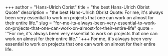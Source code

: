 +++
author = "Hans-Ulrich Obrist"
title = "the best Hans-Ulrich Obrist Quote"
description = "the best Hans-Ulrich Obrist Quote: For me, it's always been very essential to work on projects that one can work on almost for their entire life."
slug = "for-me-its-always-been-very-essential-to-work-on-projects-that-one-can-work-on-almost-for-their-entire-life"
quote = '''For me, it's always been very essential to work on projects that one can work on almost for their entire life.'''
+++
For me, it's always been very essential to work on projects that one can work on almost for their entire life.
